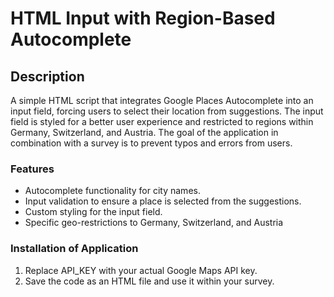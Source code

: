 # HTML Input with Region-Based Autocomplete

## Description
A simple HTML script that integrates Google Places Autocomplete into an input field, forcing users to select their location from suggestions. The input field is styled for a better user experience and restricted to regions within Germany, Switzerland, and Austria. The goal of the application in combination with a survey is to prevent typos and errors from users.

### Features

- Autocomplete functionality for city names.
- Input validation to ensure a place is selected from the suggestions.
- Custom styling for the input field.
- Specific geo-restrictions to Germany, Switzerland, and Austria

### Installation of Application

1. Replace API_KEY with your actual Google Maps API key.
2. Save the code as an HTML file and use it within your survey.

